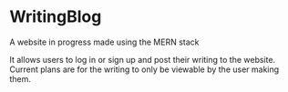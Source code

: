 # WritingBlog

A website in progress made using the MERN stack

It allows users to log in or sign up and post their writing to the website.
Current plans are for the writing to only be viewable by the user making them.
